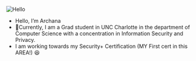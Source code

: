 ![Hello](https://c.tenor.com/HfyIBi5IF3AAAAAM/hello.gif) 
- Hello, I’m Archana 
- 👀Currently, I am a Grad student in UNC Charlotte in the department of Computer Science with a concentration in Information Security and Privacy. 
- I am working towards my Security+ Certification (MY First cert in this AREA!) :satisfied:



<!---
Archana07/Archana07 is a ✨ special ✨ repository because its `README.md` (this file) appears on your GitHub profile.
You can click the Preview link to take a look at your changes. 
--->
